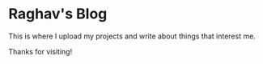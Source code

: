 # Raghav's Blog

This is where I upload my projects and write about things that interest me.

Thanks for visiting!
